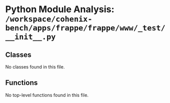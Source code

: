 # Python Module Analysis: `/workspace/cohenix-bench/apps/frappe/frappe/www/_test/__init__.py`

## Classes

No classes found in this file.


## Functions

No top-level functions found in this file.
